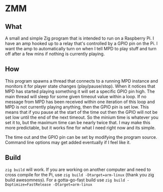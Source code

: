 # ZMM

## What

A small and simple Zig program that is intended to run on a Raspberry Pi. I have an amp hooked up to a relay that's controlled by a GPIO pin on the Pi. I want the amp to automatically turn on when I tell MPD to play stuff and turn off after a few mins if nothing is currently playing.

## How

This program spawns a thread that connects to a running MPD instance and monitors it for player state changes (play/pause/stop). When it notices that MPD has started playing something it will set a specific GPIO pin high. The main thread will sleep for some given timeout value within a loop. If no message from MPD has been received within one iteration of this loop and MPD is not currently playing anything, then the GPIO pin is set low. This means that if you pause at the start of the time out then the GPIO will not be set low until the end of the next timeout. So the minium time is whatever you set it to, but the maximum time can be nearly twice that. I may make this more predictable, but it works fine for what I need right now and its simple.

The time out and the GPIO pin can be set by modifying the program source. Command line options may get added eventually if I feel like it.

## Build

`zig build` will work. If you are working on another computer and need to cross compile for the Pi, use `zig build -Dtarget=arm-linux` (thank you zig build awesomness). For a gotta-go-fast build use `zig build -Doptimize=FastRelease -Dtarget=arm-linux`
